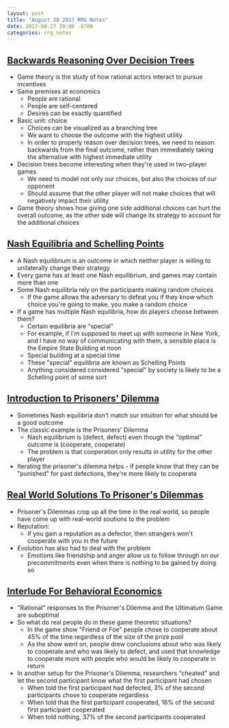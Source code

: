 ```yaml
---
layout: post
title: "August 28 2017 RRG Notes"
date: 2017-08-27 20:00 -0700
categories: rrg_notes
---
```


## [Backwards Reasoning Over Decision Trees](http://speezepearson.github.io/intro-to-game-theory/1-fast.html)
* Game theory is the study of how rational actors interact to pursue incentives
* Same premises at economics
  * People are rational
  * People are self-centered
  * Desires can be exactly quantified
* Basic unit: choice
  * Choices can be visualized as a branching tree
  * We want to choose the outcome with the highest utility
  * In order to properly reason over decision trees, we need to reason backwards from the final outcome, rather than immediately taking the alternative with highest immediate utility
* Decision trees become interesting when they're used in two-player games
  * We need to model not only our choices, but also the choices of our opponent
  * Should assume that the other player will not make choices that will negatively impact their utility
* Game theory shows how giving one side additional choices can hurt the overall outcome, as the other side will change its strategy to account for the additional choices

## [Nash Equilibria and Schelling Points](http://speezepearson.github.io/intro-to-game-theory/2-fast.html)
* A Nash equilibrium is an outcome in which neither player is willing to unilaterally change their strategy
* Every game has at least one Nash equilibrium, and games may contain more than one
* Some Nash equilibria rely on the participants making random choices
  * If the game allows the adversary to defeat you if they know which choice you're going to make, you make a random choice
* If a game has multiple Nash equilibria, how do players choose between them?
  * Certain equilibria are "special"
  * For example, if I'm supposed to meet up with someone in New York, and I have no way of communicating with them, a sensible place is the Empire State Building at noon
  * Special building at a special time
  * These "special" equilibria are known as Schelling Points
  * Anything considered considered "special" by society is likely to be a Schelling point of some sort

## [Introduction to Prisoners' Dilemma](http://speezepearson.github.io/intro-to-game-theory/3-fast.html)
* Sometimes Nash equilibria don't match our intuition for what should be a good outcome
* The classic example is the Prisoners' Dilemma
  * Nash equilibrium is (defect, defect) even though the "optimal" outcome is (cooperate, cooperate)
  * The problem is that cooperation only results in utility for the other player
* Iterating the prisoner's dilemma helps - if people know that they can be "punished" for past defections, they're more likely to cooperate

## [Real World Solutions To Prisoner's Dilemmas](http://speezepearson.github.io/intro-to-game-theory/4-fast.html)
* Prisoner's Dilemmas crop up all the time in the real world, so people have come up with real-world soutions to the problem
* Reputation:
  * If you gain a reputation as a defector, then strangers won't cooperate with you in the future
* Evolution has also had to deal with the problem
  * Emotions like friendship and anger allow us to follow through on our precommitments even when there is nothing to be gained by doing so

## [Interlude For Behavioral Economics](http://speezepearson.github.io/intro-to-game-theory/5-fast.html)
* "Rational" responses to the Prisoner's Dilemma and the Ultimatum Game are suboptimal
* So what do real people do in these game theoretic situations?
  * In the game show "Friend or Foe" people chose to cooperate about 45% of the time regardless of the size of the prize pool
  * As the show went on, people drew conclusions about who was likely to cooperate and who was likely to defect, and used that knowledge to cooperate more with people who would be likely to cooperate in return
* In another setup for the Prisoner's Dilemma, researchers "cheated" and let the second participant know what the first participant had chosen
  * When told the first participant had defected, 3% of the second participants chose to cooperate regardless
  * When told that the first participant cooperated, 16% of the second first participant cooperated
  * When told nothing, 37% of the second participants cooperated
